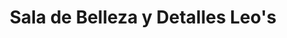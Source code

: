 ---
title: "Sala de Belleza y Detalles Leo's"
url: /quetzaltenango/sala-de-belleza-y-detalles-leos/
shop: cosméticos
---